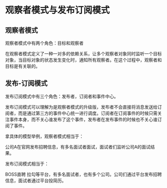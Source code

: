 # 观察者模式与发布订阅模式

## 观察者模式

观察者模式中有两个角色：目标和观察者

在观察者模式定义了一种一对多的依赖关系，让多个观察者对象同时监听一个目标对象，当目标对象的状态发生变化时，通知所有观察者。在这个过程中，观察者和目标是有关联的。

## 发布-订阅模式

发布订阅模式中有三个角色：发布者，订阅者和事件中心。

发布订阅模式可以理解为是观察者模式的升级版，发布者不会直接将消息发送给订阅者，而是通过第三方的事件中心统一进行调度。订阅者在订阅事件的时候只需关注事件本身，而不关心谁发布了这个事件，发布者在发布事件的时候也不关心谁订阅了事件。


拿具体的模型举例，观察者模式相当于：

公司A在官网发布招聘信息，有多名面试者面试，面试者们监听公司A的面试结果。

发布订阅模式相当于：

BOSS直聘 拉勾等平台，有多名面试者，也有多个公司。公司们通过平台发布招聘信息，面试者通过平台投简历。


